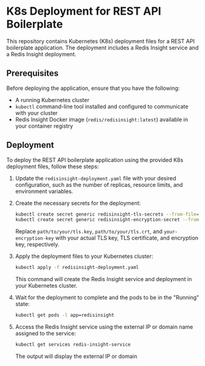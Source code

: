 # K8s Deployment for REST API Boilerplate

This repository contains Kubernetes (K8s) deployment files for a REST API boilerplate application. The deployment includes a Redis Insight service and a Redis Insight deployment.

## Prerequisites

Before deploying the application, ensure that you have the following:

- A running Kubernetes cluster
- `kubectl` command-line tool installed and configured to communicate with your cluster
- Redis Insight Docker image (`redis/redisinsight:latest`) available in your container registry

## Deployment

To deploy the REST API boilerplate application using the provided K8s deployment files, follow these steps:

1. Update the `redisinsight-deployment.yaml` file with your desired configuration, such as the number of replicas, resource limits, and environment variables.

2. Create the necessary secrets for the deployment:

   ```bash
   kubectl create secret generic redisinsight-tls-secrets --from-file=tls.key=path/to/your/tls.key --from-file=tls.crt=path/to/your/tls.crt
   kubectl create secret generic redisinsight-encryption-secret --from-literal=encryption-key=your-encryption-key
   ```

   Replace `path/to/your/tls.key`, `path/to/your/tls.crt`, and `your-encryption-key` with your actual TLS key, TLS certificate, and encryption key, respectively.

3. Apply the deployment files to your Kubernetes cluster:

   ```bash
   kubectl apply -f redisinsight-deployment.yaml
   ```

   This command will create the Redis Insight service and deployment in your Kubernetes cluster.

4. Wait for the deployment to complete and the pods to be in the "Running" state:

   ```bash
   kubectl get pods -l app=redisinsight
   ```

5. Access the Redis Insight service using the external IP or domain name assigned to the service:

   ```bash
   kubectl get services redis-insight-service
   ```

   The output will display the external IP or domain
